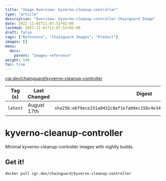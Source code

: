 ```yaml
---
title: "Image Overview: kyverno-cleanup-controller"
type: "article"
description: "Overview: kyverno-cleanup-controller Chainguard Image"
date: 2022-11-01T11:07:52+02:00
lastmod: 2022-11-01T11:07:52+02:00
draft: false
tags: ["Reference", "Chainguard Images", "Product"]
images: []
menu:
  docs:
    parent: "images-reference"
weight: 500
toc: true
---
```


[cgr.dev/chainguard/kyverno-cleanup-controller](https://github.com/chainguard-images/images/tree/main/images/kyverno-cleanup-controller)

| Tag (s)   | Last Changed | Digest                                                                    |
|-----------|--------------|---------------------------------------------------------------------------|
|  `latest` | August 17th  | `sha256:e6f9ece151a0432c8ef1e7ab9ec158c4e343ece6d37c4d2a45761e2cec61cf29` |

# kyverno-cleanup-controller

Minimal kyverno-cleanup-controller images with nightly builds.

## Get it!

```shell
docker pull cgr.dev/chainguard/kyverno-cleanup-controller
```
